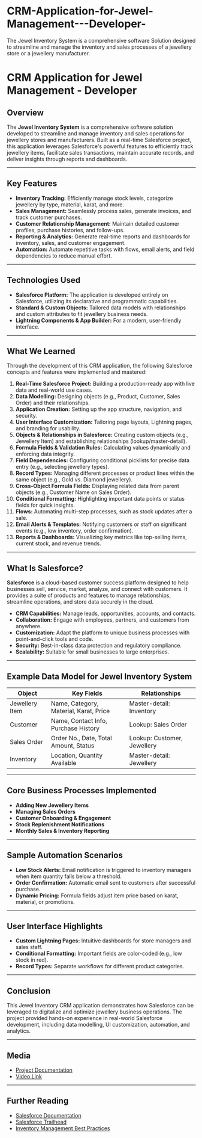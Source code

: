 # CRM-Application-for-Jewel-Management---Developer-
The Jewel Inventory System is a comprehensive software Solution designed to streamline and manage the inventory and sales processes of a jewellery store or a jewellery manufacturer.

# CRM Application for Jewel Management - Developer

## Overview

The **Jewel Inventory System** is a comprehensive software solution developed to streamline and manage inventory and sales operations for jewellery stores and manufacturers. Built as a real-time Salesforce project, this application leverages Salesforce's powerful features to efficiently track jewellery items, facilitate sales transactions, maintain accurate records, and deliver insights through reports and dashboards.

---

## Key Features

- **Inventory Tracking:** Efficiently manage stock levels, categorize jewellery by type, material, karat, and more.
- **Sales Management:** Seamlessly process sales, generate invoices, and track customer purchases.
- **Customer Relationship Management:** Maintain detailed customer profiles, purchase histories, and follow-ups.
- **Reporting & Analytics:** Generate real-time reports and dashboards for inventory, sales, and customer engagement.
- **Automation:** Automate repetitive tasks with flows, email alerts, and field dependencies to reduce manual effort.

---

## Technologies Used

- **Salesforce Platform:** The application is developed entirely on Salesforce, utilizing its declarative and programmatic capabilities.
- **Standard & Custom Objects:** Tailored data models with relationships and custom attributes to fit jewellery business needs.
- **Lightning Components & App Builder:** For a modern, user-friendly interface.

---

## What We Learned

Through the development of this CRM application, the following Salesforce concepts and features were implemented and mastered:

1. **Real-Time Salesforce Project:** Building a production-ready app with live data and real-world use cases.
2. **Data Modelling:** Designing objects (e.g., Product, Customer, Sales Order) and their relationships.
3. **Application Creation:** Setting up the app structure, navigation, and security.
4. **User Interface Customization:** Tailoring page layouts, Lightning pages, and branding for usability.
5. **Objects & Relationships in Salesforce:** Creating custom objects (e.g., Jewellery Item) and establishing relationships (lookup/master-detail).
6. **Formula Fields & Validation Rules:** Calculating values dynamically and enforcing data integrity.
7. **Field Dependencies:** Configuring conditional picklists for precise data entry (e.g., selecting jewellery types).
8. **Record Types:** Managing different processes or product lines within the same object (e.g., Gold vs. Diamond jewellery).
9. **Cross-Object Formula Fields:** Displaying related data from parent objects (e.g., Customer Name on Sales Order).
10. **Conditional Formatting:** Highlighting important data points or status fields for quick insights.
11. **Flows:** Automating multi-step processes, such as stock updates after a sale.
12. **Email Alerts & Templates:** Notifying customers or staff on significant events (e.g., low inventory, order confirmation).
13. **Reports & Dashboards:** Visualizing key metrics like top-selling items, current stock, and revenue trends.

---

## What Is Salesforce?

**Salesforce** is a cloud-based customer success platform designed to help businesses sell, service, market, analyze, and connect with customers. It provides a suite of products and features to manage relationships, streamline operations, and store data securely in the cloud.

- **CRM Capabilities:** Manage leads, opportunities, accounts, and contacts.
- **Collaboration:** Engage with employees, partners, and customers from anywhere.
- **Customization:** Adapt the platform to unique business processes with point-and-click tools and code.
- **Security:** Best-in-class data protection and regulatory compliance.
- **Scalability:** Suitable for small businesses to large enterprises.

---

## Example Data Model for Jewel Inventory System

| Object          | Key Fields                               | Relationships                |
|-----------------|------------------------------------------|------------------------------|
| Jewellery Item  | Name, Category, Material, Karat, Price   | Master-detail: Inventory     |
| Customer        | Name, Contact Info, Purchase History     | Lookup: Sales Order          |
| Sales Order     | Order No., Date, Total Amount, Status    | Lookup: Customer, Jewellery  |
| Inventory       | Location, Quantity Available             | Master-detail: Jewellery     |

---

## Core Business Processes Implemented

- **Adding New Jewellery Items**
- **Managing Sales Orders**
- **Customer Onboarding & Engagement**
- **Stock Replenishment Notifications**
- **Monthly Sales & Inventory Reporting**

---

## Sample Automation Scenarios

- **Low Stock Alerts:** Email notification is triggered to inventory managers when item quantity falls below a threshold.
- **Order Confirmation:** Automatic email sent to customers after successful purchase.
- **Dynamic Pricing:** Formula fields adjust item price based on karat, material, or promotions.

---

## User Interface Highlights

- **Custom Lightning Pages:** Intuitive dashboards for store managers and sales staff.
- **Conditional Formatting:** Important fields are color-coded (e.g., low stock in red).
- **Record Types:** Separate workflows for different product categories.

---

## Conclusion

This Jewel Inventory CRM application demonstrates how Salesforce can be leveraged to digitalize and optimize jewellery business operations. The project provided hands-on experience in real-world Salesforce development, including data modelling, UI customization, automation, and analytics.

---

## Media

- [Project Documentation](https://drive.google.com/file/d/113W2VJQn5OXktS9GKUnLRByBOb-FMHnl/view?usp=drive_link)
- [Video Link](https://drive.google.com/file/d/1jsHNWUSPPYZV9PsKnOOE5uiTcJxu2spk/view?usp=drive_link)

---

## Further Reading

- [Salesforce Documentation](https://developer.salesforce.com/docs/)
- [Salesforce Trailhead](https://trailhead.salesforce.com/)
- [Inventory Management Best Practices](https://www.salesforce.com/products/platform/best-practices/)
